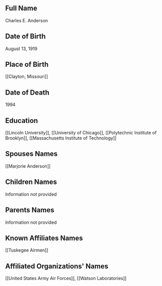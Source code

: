 ## Full Name
Charles E. Anderson

## Date of Birth
August 13, 1919

## Place of Birth
[[Clayton, Missouri]]

## Date of Death
1994

## Education
[[Lincoln University]], [[University of Chicago]], [[Polytechnic Institute of Brooklyn]], [[Massachusetts Institute of Technology]]

## Spouses Names
[[Marjorie Anderson]]

## Children Names
Information not provided

## Parents Names
Information not provided

## Known Affiliates Names
 [[Tuskegee Airmen]]

## Affiliated Organizations' Names
 [[United States Army Air Forces]], [[Watson Laboratories]]

